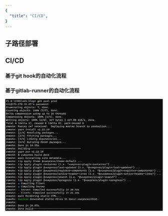 ```yaml
---
{
  "title": "CI/CD",
}
---
```


## 子路径部署

## CI/CD

### 基于git hook的自动化流程

### 基于gitlab-runner的自动化流程

![](./images/image-20220706202320916.png)
